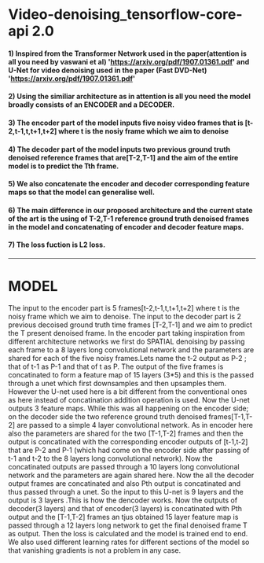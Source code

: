 # Video-denoising_tensorflow-core-api 2.0
#### 1) Inspired from the Transformer Network used in the paper(attention is all you need by vaswani et al) 'https://arxiv.org/pdf/1907.01361.pdf'  and U-Net for video denoising used in the paper (Fast DVD-Net) 'https://arxiv.org/pdf/1907.01361.pdf'
#### 2) Using the similiar architecture as in attention is all you need the model broadly consists of an ENCODER and a DECODER.
#### 3) The encoder part of the model inputs five noisy video frames that is [t-2,t-1,t,t+1,t+2] where t is the nosiy frame which we aim to denoise
#### 4) The decoder part of the model inputs two previous ground truth denoised reference frames that are[T-2,T-1] and the aim of the entire model is to predict the Tth frame. 
#### 5) We also concatenate the encoder and decoder corresponding feature maps so that the model can generalise well.
#### 6) The main difference in our proposed architecture and the current state of the art is the using of T-2,T-1 reference ground truth denoised frames in the model and concatenating of encoder and decoder feature maps.
#### 7) The loss fuction is L2 loss.
_________________________________________________________________________________________________________________________________

# MODEL
The input to the encoder part is 5 frames[t-2,t-1,t,t+1,t+2] where t is the noisy frame which we aim to denoise. The input to the decoder part is 2 previous decoised ground truth time frames [T-2,T-1] and we aim to predict the T present denoised frame. 
In the encoder part taking inspiration from different architecture networks we first do SPATIAL denoising by passing each frame to a 8 layers long convolutional network and the parameters are shared for each of the five noisy frames.Lets name the t-2 output as P-2 ; that of t-1 as P-1 and that of t as P. The output of the five frames is concatinated to form a feature map of 15 layers (3*5) and this is the passed through a unet which first downsamples and then upsamples them. However the U-net used here is a bit different from the conventional ones as here instead of concatination addition operation is used. Now the U-net outputs 3 feature maps. While this was all happening on the encoder side; on the decoder side the two reference ground truth denoised frames[T-1,T-2] are passed to a simple 4 layer convolutional network. As in encoder here also the parameters are shared for the two [T-1,T-2] frames and then the output is concatinated with the corresponding encoder outputs of [t-1,t-2] that are P-2 and P-1 (which had come on the encoder side after  passing of t-1 and t-2 to the 8 layers long convolutional network). Now the concatinated outputs are passed through a 10 layers long convolutional network and the parameters are again shared here. Now the all the decoder output frames are concatinated and also Pth output is concatinated and thus passed through a unet. So the input to this U-net is 9 layers and the output is 3 layers  .This is how the dencoder works. Now the outputs of decoder(3 layers) and that of encoder(3 layers) is concatinated with Pth output and the [T-1,T-2] frames an tjus obtained 15 layer feature map is passed through a 12 layers long network to get the final denoised frame T as output. Then the loss is calculated and the model is trained end to end. We also used different learning rates for different sections of the model so that vanishing gradients is not a problem in any case.
